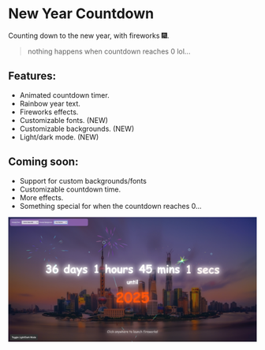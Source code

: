 # New Year Countdown
Counting down to the new year, with fireworks 🎆.

> nothing happens when countdown reaches 0 lol...

## Features:
- Animated countdown timer.
- Rainbow year text.
- Fireworks effects.
- Customizable fonts. (NEW)
- Customizable backgrounds. (NEW)
- Light/dark mode. (NEW)

## Coming soon:
- Support for custom backgrounds/fonts
- Customizable countdown time.
- More effects.
- Something special for when the countdown reaches 0...

![alt preview](https://github.com/incognitobot-official/new-year-countdown/blob/main/preview.png?raw=true)